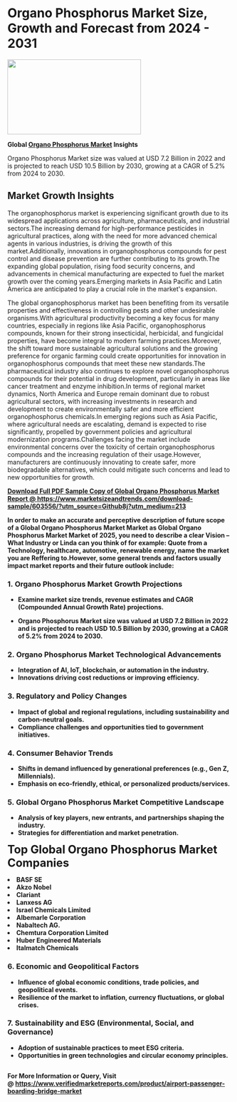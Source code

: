 <H1>Organo Phosphorus Market Size, Growth and Forecast from 2024 - 2031</H1><img class="aligncenter size-medium wp-image-584254" src="https://thirdeyenews.in/wp-content/uploads/2024/09/Global-Market-Research-300x168.jpeg" alt="" width="300" height="168" /><p><strong>Global&nbsp;<a href="https://www.marketsizeandtrends.com/download-sample/603556/?utm_source=Github8j?utm_medium=213">Organo Phosphorus Market</a> Insights</strong></p><p>Organo Phosphorus Market size was valued at USD 7.2 Billion in 2022 and is projected to reach USD 10.5 Billion by 2030, growing at a CAGR of 5.2% from 2024 to 2030.</p><p><h2>Market Growth Insights</h2> <p>The organophosphorus market is experiencing significant growth due to its widespread applications across agriculture, pharmaceuticals, and industrial sectors.The increasing demand for high-performance pesticides in agricultural practices, along with the need for more advanced chemical agents in various industries, is driving the growth of this market.Additionally, innovations in organophosphorus compounds for pest control and disease prevention are further contributing to its growth.The expanding global population, rising food security concerns, and advancements in chemical manufacturing are expected to fuel the market growth over the coming years.Emerging markets in Asia Pacific and Latin America are anticipated to play a crucial role in the market's expansion.</p> <p><strong><a href="#"></a></strong></p> <p>The global organophosphorus market has been benefiting from its versatile properties and effectiveness in controlling pests and other undesirable organisms.With agricultural productivity becoming a key focus for many countries, especially in regions like Asia Pacific, organophosphorus compounds, known for their strong insecticidal, herbicidal, and fungicidal properties, have become integral to modern farming practices.Moreover, the shift toward more sustainable agricultural solutions and the growing preference for organic farming could create opportunities for innovation in organophosphorus compounds that meet these new standards.The pharmaceutical industry also continues to explore novel organophosphorus compounds for their potential in drug development, particularly in areas like cancer treatment and enzyme inhibition.In terms of regional market dynamics, North America and Europe remain dominant due to robust agricultural sectors, with increasing investments in research and development to create environmentally safer and more efficient organophosphorus chemicals.In emerging regions such as Asia Pacific, where agricultural needs are escalating, demand is expected to rise significantly, propelled by government policies and agricultural modernization programs.Challenges facing the market include environmental concerns over the toxicity of certain organophosphorus compounds and the increasing regulation of their usage.However, manufacturers are continuously innovating to create safer, more biodegradable alternatives, which could mitigate such concerns and lead to new opportunities for growth.<p><strong><a href="#"></p><p><span class=""><strong>Download Full PDF Sample Copy of Global Organo Phosphorus Market Report</strong> @ <a href="https://www.marketsizeandtrends.com/download-sample/603556/?utm_source=Github8j?utm_medium=213" target="_blank">https://www.marketsizeandtrends.com/download-sample/603556/?utm_source=Github8j?utm_medium=213</a></span></p><p>In order to make an accurate and perceptive description of future scope of a Global&nbsp;Organo Phosphorus Market Market as Global&nbsp;Organo Phosphorus Market Market of 2025, you need to describe a clear Vision &ndash; What Industry or Linda can you think of for example: Quote from a Technology, healthcare, automotive, renewable energy, name the market you are Reffering to.However, some general trends and factors usually impact market reports and their future outlook include:</p><h3>1.&nbsp;<strong>Organo Phosphorus Market Growth Projections</strong></h3><ul><li>Examine market size trends, revenue estimates and CAGR (Compounded Annual Growth Rate) projections.</li><li><p>Organo Phosphorus Market size was valued at USD 7.2 Billion in 2022 and is projected to reach USD 10.5 Billion by 2030, growing at a CAGR of 5.2% from 2024 to 2030.</p></li></ul><h3>2.&nbsp;<strong>Organo Phosphorus Market Technological Advancements</strong></h3><ul><li>Integration of AI, IoT, blockchain, or automation in the industry.</li><li>Innovations driving cost reductions or improving efficiency.</li></ul><h3>3.&nbsp;<strong>Regulatory and Policy Changes</strong></h3><ul><li>Impact of global and regional regulations, including sustainability and carbon-neutral goals.</li><li>Compliance challenges and opportunities tied to government initiatives.</li></ul><h3>4.&nbsp;<strong>Consumer Behavior Trends</strong></h3><ul><li>Shifts in demand influenced by generational preferences (e.g., Gen Z, Millennials).</li><li>Emphasis on eco-friendly, ethical, or personalized products/services.</li></ul><h3>5.&nbsp;<strong>Global Organo Phosphorus Market Competitive Landscape</strong></h3><ul><li>Analysis of key players, new entrants, and partnerships shaping the industry.</li><li>Strategies for differentiation and market penetration.</li></ul><p data-pm-slice="1 1 []"><span style="color: inherit; font-family: inherit; font-size: 25px;">Top Global Organo Phosphorus Market Companies</span></p><div class="" data-test-id=""><p><li>BASF SE</li><li> Akzo Nobel</li><li> Clariant</li><li> Lanxess AG</li><li> Israel Chemicals Limited</li><li> Albemarle Corporation</li><li> Nabaltech AG.</li><li> Chemtura Corporation Limited</li><li> Huber Engineered Materials</li><li> Italmatch Chemicals</li></p></div><h3>6.&nbsp;<strong>Economic and Geopolitical Factors</strong></h3><ul><li>Influence of global economic conditions, trade policies, and geopolitical events.</li><li>Resilience of the market to inflation, currency fluctuations, or global crises.</li></ul><h3>7.&nbsp;<strong>Sustainability and ESG (Environmental, Social, and Governance)</strong></h3><ul><li>Adoption of sustainable practices to meet ESG criteria.</li><li>Opportunities in green technologies and circular economy principles.</li></ul><h2><strong style="font-size: 14px;">For More Information or Query, Visit @&nbsp;</strong><a style="background-color: #ffffff; font-size: 14px;" href="https://www.marketsizeandtrends.com/report/organo-phosphorus-market/" target="_blank">https://www.verifiedmarketreports.com/product/airport-passenger-boarding-bridge-market</a></h2>